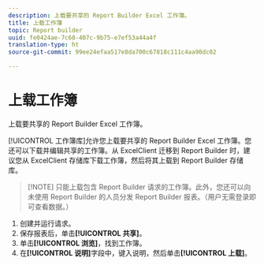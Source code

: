 ```yaml
---
description: 上载要共享的 Report Builder Excel 工作簿。
title: 上载工作簿
topic: Report builder
uuid: fe0424ae-7c68-407c-9b75-e7ef53a44a4f
translation-type: ht
source-git-commit: 99ee24efaa517e8da700c67818c111c4aa90dc02

---
```



# 上载工作簿

上载要共享的 Report Builder Excel 工作簿。

[!UICONTROL 工作簿库]允许您上载要共享的 Report Builder Excel 工作簿。您还可以下载并编辑共享的工作簿。从 ExcelClient 迁移到 Report Builder 时，建议您从 ExcelClient 存储库下载工作簿，然后将其上载到 Report Builder 存储库。

> [!NOTE] 只能上载包含 Report Builder 请求的工作簿。此外，您还可以向未使用 Report Builder 的人员分发 Report Builder 报表。（用户无需登录即可查看数据。）

1. 创建并运行请求。
1. 保存报表后，单击&#x200B;**[!UICONTROL 共享]**。
1. 单击&#x200B;**[!UICONTROL 浏览]**，找到工作簿。
1. 在&#x200B;**[!UICONTROL 说明]**&#x200B;字段中，键入说明，然后单击&#x200B;**[!UICONTROL 上载]**。

